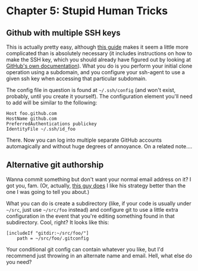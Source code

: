 # Chapter 5: Stupid Human Tricks

## Github with multiple SSH keys

This is actually pretty easy, although [this guide](https://medium.com/@trionkidnapper/ssh-keys-with-multiple-github-accounts-c67db56f191e) makes it seem a little more complicated than is absolutely necessary (it includes instructions on how to make the SSH key, which you should already have figured out by looking at [GitHub's own documentation](https://docs.github.com/en/github/authenticating-to-github/connecting-to-github-with-ssh)). What you do is you perform your initial clone operation using a subdomain, and you configure your ssh-agent to use a given ssh key when accessing that particular subdomain.

The config file in question is found at `~/.ssh/config` (and won't exist, probably, until you create it yourself). The configuration element you'll need to add will be similar to the following:

```
Host foo.github.com
HostName github.com
PreferredAuthentications publickey
IdentityFile ~/.ssh/id_foo
```

There. Now you can log into multiple separate GitHub accounts automagically and without huge degrees of annoyance. On a related note....

## Alternative git authorship

Wanna commit something but don't want your normal email address on it? I got you, fam. (Or, actually, [this guy does](https://stackoverflow.com/questions/8337071/different-gitconfig-for-a-given-subdirectory) I like his strategy better than the one I was going to tell you about.)

What you can do is create a subdirectory (like, if your code is usually under `~/src`, just use `~/src/foo` instead) and configure git to use a little extra configuration in the event that you're editing something found in that subdirectory. Cool, right? It looks like this:

```
[includeIf "gitdir:~/src/foo/"]
    path = ~/src/foo/.gitconfig
```

Your conditional git config can contain whatever you like, but I'd recommend just throwing in an alternate name and email. Hell, what else do you need?
